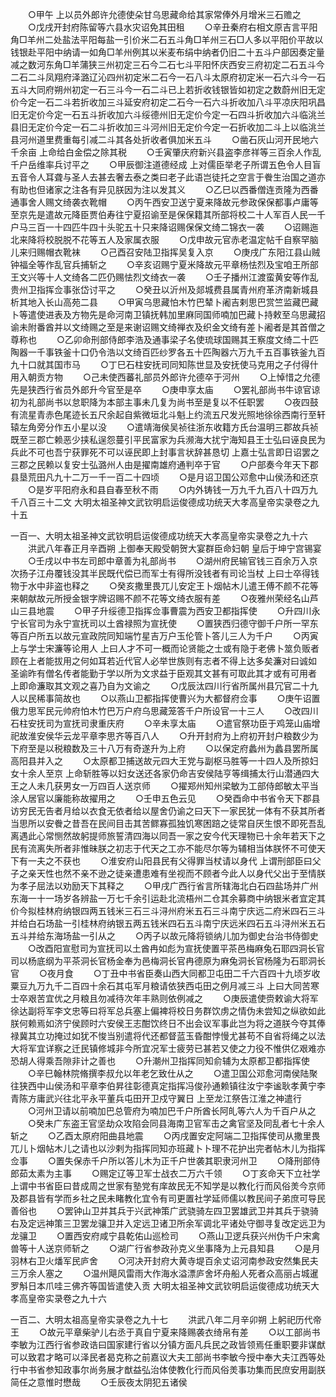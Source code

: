 <!-- { "loadSidebar": true } -->
　　○甲午  上以员外郎许允德使朵甘乌思藏命给其家常俸外月增米三石赡之
　　○戊戌开封府陈留等六县水灾诏免其田租
　　○辛丑秦府右相文原吉言平阳角□羊州二处盐法平阳每盐一引价米二石五斗角□羊州三石□人多以平阳价平故以钱银赴平阳中纳请一如角□羊州例其以米麦布绢中纳者仍旧二十五斗户部因奏定量减之数河东角□羊蒲狭三州初定三石今二石七斗平阳怀庆西安三府初定二石五斗今二石二斗凤翔府泽潞辽沁四州初定米二石今一石八斗太原府初定米一石六斗今一石五斗大同府朔州初定一石三斗今一石二斗已上若折收钱银皆如初定之数蔚州旧无定价今定一石二斗若折收加三斗延安府初定二石今一石六斗折收加八斗平凉庆阳巩昌旧无定价今定一石五斗折收加六斗绥德州旧无定价今定一石四斗折收加六斗临洮兰县旧无定价今定一石二斗折收加三斗河州旧无定价今定一石折收加二斗上以临洮兰县河州道里费重每引减二斗其各处折收者俱加米五斗
　　○凿石灰山河开民地六千余亩  上命给白金偿之除其税
　　○壬寅肇庆府新兴县盗李彦祥等三百余人作乱千户岳维率兵讨平之
　　○甲辰御注道德经成  上对儒臣举老子所谓五色令人目盲五音令人耳聋与圣人去甚去奢去泰之类曰老子此语岂徒托之空言于餋生治国之道亦有助也但诸家之注各有异见朕因为注以发其义
　　○乙巳以西番僧连贡隆为西番通事舍人赐文绮袭衣靴帽
　　○丙午西安卫送宁夏来降故元参政保保都事卢庸等至京先是遣故元降臣贾伯寿往宁夏招谕至是保保籍其所部将校二十人军百人民一千户马三百一十四匹牛四十头驼五十只来降诏赐保保文绮二锦衣一袭
　　○诏赐迤北来降将校脱脱不花等五人及家属衣服
　　○戊申故元官赤老温定帖千自察罕脑儿来归赐帽衣靴袜
　　○己酉召安陆卫指挥吴复入京
　　○庚戌广东阳江县山贼钟福全等作乱官兵捕斩之
　　○辛亥诏赐宁夏米降故元平章杨怯烈及宝咱王所部王文兴等十人文绮各二匹仍赐怯烈文绮衣一袭
　　○壬子播州江渡蛮黄安等作乱贵州卫指挥佥事张岱讨平之
　　○癸丑以沂州及郯城费县属青州府革济南新城县析其地入长山高苑二县
　　○甲寅乌思藏怕木竹巴辇卜阇吉剌思巴赏竺监藏巴藏卜等遣使进表及方物先是命河南卫镇抚韩加里麻同国师喃加巴藏卜持敕至乌思藏招谕未附番酋并以文绮赐之至是来谢诏赐文绮禅衣及织金文绮有差卜阇者是其首僧之尊称也
　　○乙卯命刑部侍郎李浩及通事梁子名使琉球国赐其王察度文绮二十匹陶器一千事铁釜十口仍令浩以文绮百匹纱罗各五十匹陶器六万九千五百事铁釜九百九十口就其国市马
　　○丁巳石柱安抚司同知陈世显及安抚使马克用之子付得什用入朝贡方物
　　○己未使西蕃礼部员外郎许允德卒于河州
　　○上悼惜之允德先是狭西行省员外郎升今官至是卒
　　○庚申享太庙
　　○罢礼部尚书牛谅官谅初为礼部尚书以怠职降为本部主事未几复为尚书至是复以不任职罢
　　○夜四鼓有流星青赤色尾迹长五尺余起自紫微垣北斗魁上约流五尺发光照地徐徐西南行至轩辕左角旁分作五小星以没
　　○遣靖海侯吴祯往浙东收籍方氏台温明三郡故兵祯既至三郡亡赖恶少挟私逞怨蔓引平民富家为兵濒海大扰宁海知县王士弘曰诬良民为兵此不可也吾宁获罪死不可以诬民即上封事言状辞甚恳切  上嘉士弘言即日诏罢之三郡之民赖以复安士弘潞州人由是擢南雄府通判卒于官
　　○户部奏今年天下郡县垦荒田凡九十二万一千一百二十四顷
　　○是月诏卫国公邓愈中山侯汤和还京
　　○是岁平阳府永和县自春至秋不雨
　　○内外铸钱一万九千九百八十四万九千八百三十二文
大明太祖圣神文武钦明启运俊德成功统天大孝高皇帝实录卷之九十五


一百一、大明太祖圣神文武钦明启运俊德成功统天大孝高皇帝实录卷之九十六
　　洪武八年春正月辛酉朔  上御奉天殿受朝贺大宴群臣命妇朝  皇后于坤宁宫锡宴
　　○壬戌以中书左司郎中章善为礼部尚书
　　○湖州府民输官钱三百余万入京次扬子江舟覆钱没其半民既代偿已而军士有得所没钱者有司论当杖  上曰士卒得钱物于水中非盗也释之
　　○癸亥撒里畏兀儿安定王卜烟帖木儿遣王傅不颜不花等来朝献故元所授金银字牌诏赐不颜不花等文绮衣服有差
　　○夜雅州荣经名山芦山三县地震
　　○甲子升绥德卫指挥佥事曹震为西安卫都指挥使
　　○升四川永宁长官司为永宁宣抚司以土酋禄照为宣抚使
　　○置狭西归德守御千户所一罕东等百户所五以故元宣政院同知端竹星吉万户玉伦管卜答儿三人为千户
　　○丙寅  上与学士宋濂等论用人  上曰人才不可一概而论贤能之士或有隐于老佛卜筮负贩者顾在上者能拔用之何如耳若近代官人必举世族则有志者不得上达多矣濂对曰诚如  圣谕昨有僧名传者能勤于学以所为文求益于臣观其文甚有可取此其才或有可用者  上即命濂取其文观之喜乃自为文谕之
　　○戊辰汰四川行省所属州县冗官二十九人以民稀事简故也
　　○以燕山卫都指挥使曹兴为大都督府佥事
　　○庚午诏置俄力思军民元帅府怕木竹巴万户府乌思藏笼答千户所设官一十三人
　　○改四川石柱安抚司为宣抚司隶重庆府
　　○辛未享太庙
　　○遣官祭功臣于鸡笼山庙增祀故淮安侯华云龙平章李思齐等百八人
　　○升开封府为上府初开封户粮数少为下府至是以税粮数及三十八万有奇遂升为上府
　　○以保定府蠡州为蠡县罢所属高阳县并入之
　　○太原都卫捕送故元四大王党与副枢马胜等一十四人及所掠妇女十余人至京  上命斩胜等以妇女送还各家仍命吉安侯陆亨等缉捕太行山潜通四大王之人未几获男女一万四百人送京师
　　○擢郑州知州梁敏为工部侍郎敏太平当涂人居官以廉能称故擢用之
　　○壬申五色云见
　　○癸酉命中书省令天下郡县访穷民无告者月给以衣食无依者给以屋舍仍谕之曰天下一家民犹一体有不获其所者当思所以安餋之昔吾在民间目击其苦鳏寡孤独饥寒困踣之徒常自厌生恨不即死吾乱离遇此心常恻然故躬提师旅誓清四海以同吾一家之安今代天理物已十余年若天下之民有流离失所者非惟昧朕之初志于代天之工亦不能尽尔等为辅相当体朕怀不可使天下有一夫之不获也
　　○淮安府山阳县民有父得罪当杖请以身代  上谓刑部臣曰父子之亲天性也然不亲不逊之徒亲遭患难有坐视而不顾者今此人以身代父出于至情朕为孝子屈法以劝励天下其释之
　　○甲戌广西行省言所辖海北白石四盐场并广州东海一十一场岁各辨盐一万七千余引运赴北流梧州二仓其余募商中纳银米者宜定其价今拟桂林府纳银四两五钱米三石三斗浔州府米五石三斗南宁庆远二府米四石三斗并给白石场盐一引桂林府纳银五两五钱米四石五斗南宁庆远米四石五斗浔州米五石五斗并给东海场盐一引从之
　　○丙子以故元降将锁纳儿加为御史台治书侍御史
　　○改酉阳宣慰司为宣抚司以土酋冉如彪为宣抚使置平茶邑梅麻兔石耶四洞长官司以杨底纲为平茶洞长官杨金奉为邑梅洞长官冉德原为麻兔洞长官杨隆为石耶洞长官
　　○夜月食
　　○丁丑中书省臣奏山西大同都卫屯田二千六百四十九顷岁收粟豆九万九千二百四十余石其屯军月粮请依狭西屯田之例月减三斗  上曰大同苦寒士卒艰苦宜优之月粮且勿减待次年丰熟则依例减之
　　○庚辰遣使赍敕谕大将军徐达副将军李文忠等曰将军总兵塞上偏裨将校日务群饮虏之情伪未尝知之纵欲如此朕何赖焉如济宁侯顾时六安侯王志酣饮终日不出会议军事此岂为将之道朕今夺其俸禄冀其立功掩过如犹不悛当别遣将代还都督蓝玉昏酣悖慢尤甚苟不自省将绳之以法大将军宜详察之迁民镇修城非今所宜况军士疲劳已甚若又使之力役不惟供亿艰难亦恐胡人得乘吾隙非计之善也
　　○升潮州卫指挥同知俞辅为太原都卫都指挥使
　　○辛巳翰林院脩撰李叔允以年老乞致仕从之
　　○遣卫国公邓愈河南侯陆聚往狭西中山侯汤和平章李伯昇往彰德真定指挥冯俊孙通赖镇往汝宁李谧耿孝黄宁李青陈方庸武兴往北平永平董兵屯田开卫戍守翼日  上至龙江祭告江淮之神遣行
　　○河州卫请以前喃加巴总管府为喃加巴千户所酋长阿癿等六人为千百户从之
　　○癸未广东盗王官坚劫众攻陷会同县海南卫官军击之禽官坚及同乱者七十余人斩之
　　○乙酉太原府阳曲县地震
　　○丙戌置安定阿端二卫指挥使司从撒里畏兀儿卜烟帖木儿之请也以沙剌为指挥同知亦班藏卜卜理不花护出完者帖木儿为指挥佥事
　　○置失保赤千户所以答儿木为正千户世袭其职隶河州卫
　　○降刑部侍郎茹太素为主事
　　○赐定辽等卫军士战衣二万六千领
　　○丁亥命天下立社学  上谓中书省臣曰昔成周之世家有塾党有庠故民无不知学是以教化行而风俗羙今京师及郡县皆有学而乡社之民未睹教化宜令有司更置社学延师儒以教民间子弟庶可导民善俗也
　　○罢钟山卫并其兵于兴武神策广武骁骑左四卫罢雄武卫并其兵于骁骑右及定远神策三卫罢龙骧卫并入定远卫诸卫所余军调北平诸处守御寻复改定远卫为龙骧卫
　　○置西安府咸宁县乾佑山巡检司
　　○燕山卫逻兵获兴州伪千户宋禽兽等十人送京师斩之
　　○湖广行省参政孙克义坐事降为上元县知县
　　○是月羽林右卫火燔军民庐舍
　　○河决开封府大黄寺堤百余丈诏河南参政安然集民夫三万余人塞之
　　○温州飓风雷雨大作海水溢漂庐舍坏舟船人死者众高丽占城暹罗斛日本爪哇三佛齐等国皆遣使入贡
大明太祖圣神文武钦明启运俊德成功统天大孝高皇帝实录卷之九十六


一百二、大明太祖高皇帝实录卷之九十七
　　洪武八年二月辛卯朔  上躬祀历代帝王
　　○故元平章柴驴儿右丞于真自宁夏来降赐袭衣绮帛有差
　　○以工部尚书李敏为江西行省参政诰曰国家建行省以分镇方面凡兵民之政皆领焉任重职要非谋猷可以致君才略可以泽民者曷克称之前嘉议大夫工部尚书李敏今授中奉大夫江西等处行中书省参知政事尔尚务展才猷益弘治体使教化行而风俗羙事功集而民庶安用副朕简任之意惟时懋哉
　　○壬辰夜太阴犯五诸侯
